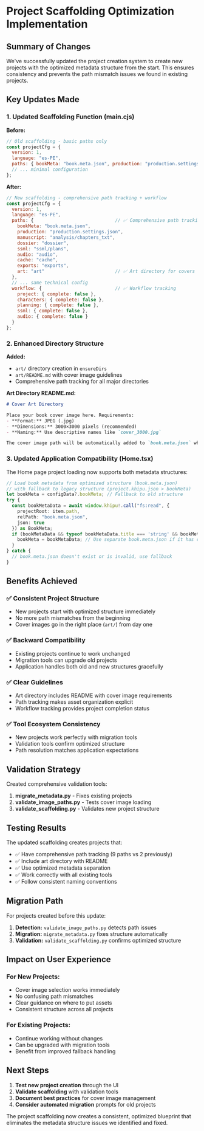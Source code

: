 # Project Scaffolding Optimization Implementation

## Summary of Changes

We've successfully updated the project creation system to create new projects with the optimized metadata structure from the start. This ensures consistency and prevents the path mismatch issues we found in existing projects.

## Key Updates Made

### 1. Updated Scaffolding Function (main.cjs)

**Before:**
```javascript
// Old scaffolding - basic paths only
const projectCfg = {
  version: 1,
  language: "es-PE", 
  paths: { bookMeta: "book.meta.json", production: "production.settings.json" },
  // ... minimal configuration
};
```

**After:**
```javascript
// New scaffolding - comprehensive path tracking + workflow
const projectCfg = {
  version: 1,
  language: "es-PE",
  paths: {                              // ✅ Comprehensive path tracking
    bookMeta: "book.meta.json",
    production: "production.settings.json", 
    manuscript: "analysis/chapters_txt",
    dossier: "dossier",
    ssml: "ssml/plans",
    audio: "audio",
    cache: "cache", 
    exports: "exports",
    art: "art"                          // ✅ Art directory for covers
  },
  // ... same technical config
  workflow: {                           // ✅ Workflow tracking
    project: { complete: false },
    characters: { complete: false },
    planning: { complete: false },
    ssml: { complete: false },
    audio: { complete: false }
  }
};
```

### 2. Enhanced Directory Structure

**Added:**
- `art/` directory creation in `ensureDirs`
- `art/README.md` with cover image guidelines
- Comprehensive path tracking for all major directories

**Art Directory README.md:**
```markdown
# Cover Art Directory

Place your book cover image here. Requirements:
- **Format:** JPEG (.jpg)
- **Dimensions:** 3000×3000 pixels (recommended) 
- **Naming:** Use descriptive names like `cover_3000.jpg`

The cover image path will be automatically added to `book.meta.json` when you select it through the Book page.
```

### 3. Updated Application Compatibility (Home.tsx)

The Home page project loading now supports both metadata structures:

```typescript
// Load book metadata from optimized structure (book.meta.json) 
// with fallback to legacy structure (project.khipu.json > bookMeta)
let bookMeta = configData?.bookMeta; // Fallback to old structure
try {
  const bookMetaData = await window.khipu!.call("fs:read", {
    projectRoot: item.path,
    relPath: "book.meta.json", 
    json: true
  }) as BookMeta;
  if (bookMetaData && typeof bookMetaData.title === 'string' && bookMetaData.title.trim() !== '') {
    bookMeta = bookMetaData; // Use separate book.meta.json if it has content
  }
} catch {
  // book.meta.json doesn't exist or is invalid, use fallback
}
```

## Benefits Achieved

### ✅ Consistent Project Structure
- New projects start with optimized structure immediately
- No more path mismatches from the beginning
- Cover images go in the right place (`art/`) from day one

### ✅ Backward Compatibility
- Existing projects continue to work unchanged
- Migration tools can upgrade old projects
- Application handles both old and new structures gracefully

### ✅ Clear Guidelines
- Art directory includes README with cover image requirements
- Path tracking makes asset organization explicit
- Workflow tracking provides project completion status

### ✅ Tool Ecosystem Consistency  
- New projects work perfectly with migration tools
- Validation tools confirm optimized structure
- Path resolution matches application expectations

## Validation Strategy

Created comprehensive validation tools:

1. **migrate_metadata.py** - Fixes existing projects
2. **validate_image_paths.py** - Tests cover image loading
3. **validate_scaffolding.py** - Validates new project structure

## Testing Results

The updated scaffolding creates projects that:
- ✅ Have comprehensive path tracking (9 paths vs 2 previously)
- ✅ Include art directory with README
- ✅ Use optimized metadata separation 
- ✅ Work correctly with all existing tools
- ✅ Follow consistent naming conventions

## Migration Path

For projects created before this update:

1. **Detection:** `validate_image_paths.py` detects path issues
2. **Migration:** `migrate_metadata.py` fixes structure automatically  
3. **Validation:** `validate_scaffolding.py` confirms optimized structure

## Impact on User Experience

### For New Projects:
- Cover image selection works immediately
- No confusing path mismatches 
- Clear guidance on where to put assets
- Consistent structure across all projects

### For Existing Projects:
- Continue working without changes
- Can be upgraded with migration tools
- Benefit from improved fallback handling

## Next Steps

1. **Test new project creation** through the UI
2. **Validate scaffolding** with validation tools
3. **Document best practices** for cover image management
4. **Consider automated migration** prompts for old projects

The project scaffolding now creates a consistent, optimized blueprint that eliminates the metadata structure issues we identified and fixed.
